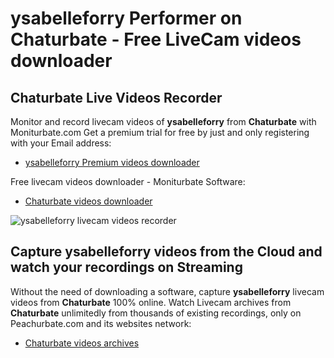 # ysabelleforry Performer on Chaturbate - Free LiveCam videos downloader

## Chaturbate Live Videos Recorder

Monitor and record livecam videos of **ysabelleforry** from **Chaturbate** with Moniturbate.com
Get a premium trial for free by just and only registering with your Email address:
* [ysabelleforry Premium videos downloader](https://moniturbate.com/request-demo-licence-key.html)

Free livecam videos downloader - Moniturbate Software:
* [Chaturbate videos downloader](https://moniturbate.com/moniturbate-download-software.html)

![ysabelleforry livecam videos recorder](https://peachurnet.com/templates/moniturbate-software.png)


## Capture ysabelleforry videos from the Cloud and watch your recordings on Streaming

Without the need of downloading a software, capture **ysabelleforry** livecam videos from **Chaturbate** 100% online.
Watch Livecam archives from **Chaturbate** unlimitedly from thousands of existing recordings, only on Peachurbate.com and its websites network:
* [Chaturbate videos archives](https://peachurnet.com/)